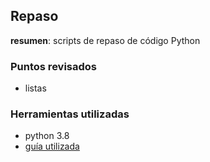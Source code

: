 ## Repaso

**resumen**: scripts de repaso de código Python

### Puntos revisados

- listas

### Herramientas utilizadas

- python 3.8
- [guía utilizada](https://www.freecodecamp.org/news/intermediate-python-course/)

